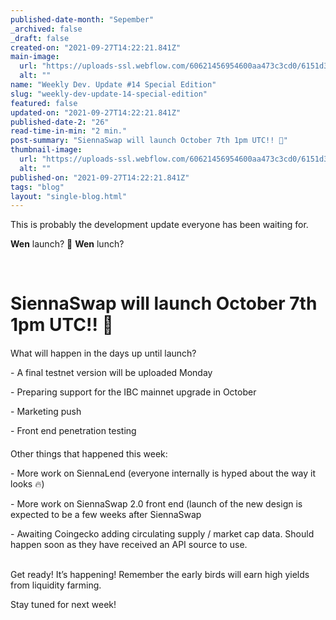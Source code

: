 ```yaml
---
published-date-month: "Sepember"
_archived: false
_draft: false
created-on: "2021-09-27T14:22:21.841Z"
main-image:
  url: "https://uploads-ssl.webflow.com/60621456954600aa473c3cd0/6151d38abc221510cff80f23_weekly-update-14%20SE%20Blog.jpg"
  alt: ""
name: "Weekly Dev. Update #14 Special Edition"
slug: "weekly-dev-update-14-special-edition"
featured: false
updated-on: "2021-09-27T14:22:21.841Z"
published-date-2: "26"
read-time-in-min: "2 min."
post-summary: "SiennaSwap will launch October 7th 1pm UTC!! 🚀"
thumbnail-image:
  url: "https://uploads-ssl.webflow.com/60621456954600aa473c3cd0/6151d387dd1e66dce10427cb_weekly-update-14%20SE%20Blog%20Thump.jpg"
  alt: ""
published-on: "2021-09-27T14:22:21.841Z"
tags: "blog"
layout: "single-blog.html"
---
```


This is probably the development update everyone has been waiting for.

**Wen** launch? 🚀 **Wen** lunch?

‍

SiennaSwap will launch October 7th 1pm UTC!! 🚀
===============================================

####   
What will happen in the days up until launch?

\- A final testnet version will be uploaded Monday

\- Preparing support for the IBC mainnet upgrade in October

\- Marketing push

\- Front end penetration testing

####   
Other things that happened this week:

\- More work on SiennaLend (everyone internally is hyped about the way it looks 🔥)

\- More work on SiennaSwap 2.0 front end (launch of the new design is expected to be a few weeks after SiennaSwap

\- Awaiting Coingecko adding circulating supply / market cap data. Should happen soon as they have received an API source to use.  
‍

Get ready! It’s happening! Remember the early birds will earn high yields from liquidity farming.

Stay tuned for next week!

‍
